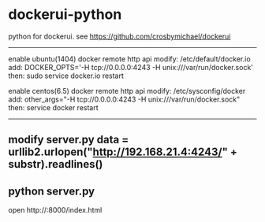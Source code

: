 dockerui-python
===============

python for dockerui. see https://github.com/crosbymichael/dockerui


--------
enable ubuntu(1404) docker remote http api 
modify: /etc/default/docker.io
add:    DOCKER_OPTS='-H tcp://0.0.0.0:4243 -H unix:///var/run/docker.sock'
then:   sudo service docker.io restart

enable centos(6.5) docker remote http api 
modify: /etc/sysconfig/docker
add:    other_args="-H tcp://0.0.0.0:4243 -H unix:///var/run/docker.sock"
then:   service docker restart

---------
modify server.py
data = urllib2.urlopen("http://192.168.21.4:4243/" + substr).readlines()
---------
python server.py
--------
open http://<ip>:8000/index.html
